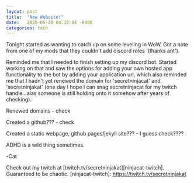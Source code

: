 ```yaml
---
layout: post
title:  "New Website!"
date:   2025-05-20 04:32:04 -0400
categories: tech
---
```

Tonight started as wanting to catch up on some leveling in WoW. Got a note from one of my mods that they couldn't add discord roles '(thanks ant').

Reminded me that I needed to finish setting up my discord bot. Started working on that and saw the options for adding your own hosted app functionality to the bot by adding your application url, which also reminded me that I hadn't yet renewed the domain for 'secretninjacat' and 'secretninjakat' (one day I hope I can snag secretninjacat for my twitch handle...alas someone is still holding onto it somehow after years of checking).

Renewed domains - check

Created a github??? - check

Created a static webpage, github pages/jekyll site??? - I guess check????

ADHD is a wild thing sometimes.

-Cat

Check out my twitch at [twitch.tv/secretninjakat][ninjacat-twitch]. Guaranteed to be chaotic.
[ninjacat-twitch]: https://twitch.tv/secretninjakat

